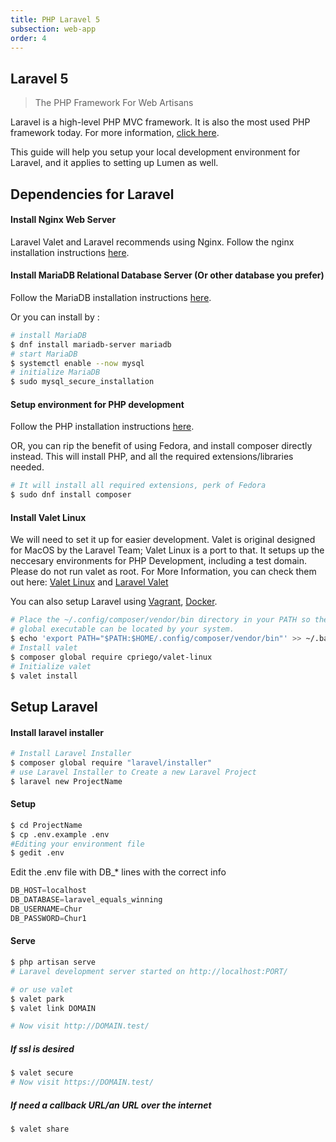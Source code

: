 ```yaml
---
title: PHP Laravel 5
subsection: web-app
order: 4
---
```


## Laravel 5
> The PHP Framework For Web Artisans

Laravel is a high-level PHP MVC framework. It is also the most used PHP framework today. For more information, [click here](https://laravel.com/). 

This guide will help you setup your local development environment for Laravel, and it applies to setting up Lumen as well.


## Dependencies for Laravel
#### Install Nginx Web Server
Laravel Valet and Laravel recommends using Nginx. Follow the nginx installation instructions [here](/start/sw/web-app/nginx.html).


#### Install MariaDB Relational Database Server (Or other database you prefer)
Follow the MariaDB installation instructions [here](/tech/database/mariadb/about.html).

Or you can install by : 
```bash
# install MariaDB
$ dnf install mariadb-server mariadb
# start MariaDB
$ systemctl enable --now mysql
# initialize MariaDB
$ sudo mysql_secure_installation
```

#### Setup environment for PHP development
Follow the PHP installation instructions [here](/tech/languages/php/php-installation.html).

OR, you can rip the benefit of using Fedora, and install composer directly instead. This will install PHP, and all the required extensions/libraries needed.
```bash
# It will install all required extensions, perk of Fedora
$ sudo dnf install composer
```

#### Install Valet Linux
We will need to set it up for easier development. Valet is original designed for MacOS by the Laravel Team; Valet Linux is a port to that. It setups up the neccesary environments for PHP Development, including a test domain. Please do not run valet as root. 
For More Information, you can check them out here: 
[Valet Linux](https://cpriego.github.io/valet-linux/)  and  [Laravel Valet](https://laravel.com/docs/5.7/valet)

You can also setup Laravel using [Vagrant](/tools/vagrant/about.html), [Docker](/tools/docker/about.html).

```bash
# Place the ~/.config/composer/vendor/bin directory in your PATH so the composer 
# global executable can be located by your system.
$ echo 'export PATH="$PATH:$HOME/.config/composer/vendor/bin"' >> ~/.bashrc
# Install valet 
$ composer global require cpriego/valet-linux
# Initialize valet
$ valet install
```
## Setup Laravel

#### Install laravel installer

```bash
# Install Laravel Installer
$ composer global require "laravel/installer"
# use Laravel Installer to Create a new Laravel Project
$ laravel new ProjectName
```

#### Setup

```bash
$ cd ProjectName
$ cp .env.example .env
#Editing your environment file
$ gedit .env 
```

Edit the .env file with DB_* lines with the correct info

```javascript
DB_HOST=localhost
DB_DATABASE=laravel_equals_winning
DB_USERNAME=Chur
DB_PASSWORD=Chur1
```

#### Serve

```bash
$ php artisan serve
# Laravel development server started on http://localhost:PORT/

# or use valet
$ valet park
$ valet link DOMAIN

# Now visit http://DOMAIN.test/
```

##### If ssl is desired

```bash
$ valet secure
# Now visit https://DOMAIN.test/

```

##### If need a callback URL/an URL over the internet
```bash
$ valet share
```
